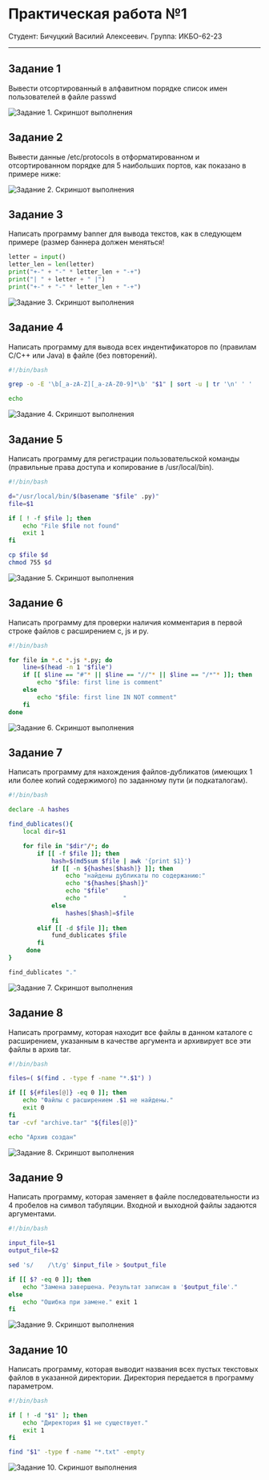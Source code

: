 # Практическая работа №1
Студент: Бичуцкий Василий Алексеевич.
Группа: ИКБО-62-23

---

## Задание 1

Вывести отсортированный в алфавитном порядке список имен пользователей в файле passwd

![Задание 1. Скриншот выполнения](/images/prac1/Задание%201.png)

## Задание 2

Вывести данные /etc/protocols в отформатированном и отсортированном порядке для 5 наибольших портов, как показано в примере ниже:

![Задание 2. Скриншот выполнения](/images/prac1/Задание%202.png)

## Задание 3

Написать программу banner для вывода текстов, как в следующем примере (размер баннера должен меняться!

```python
letter = input()
letter_len = len(letter)
print("+-" + "-" * letter_len + "-+")
print("| " + letter + " |")
print("+-" + "-" * letter_len + "-+")
```

![Задание 3. Скриншот выполнения](/images/prac1/Задание%203.png)

## Задание 4

Написать программу для вывода всех индентификаторов по (правилам C/C++ или Java) в файле (без повторений).

```bash
#!/bin/bash

grep -o -E '\b[_a-zA-Z][_a-zA-Z0-9]*\b' "$1" | sort -u | tr '\n' ' '

echo
```

![Задание 4. Скриншот выполнения](/images/prac1/Задание%204.png)

## Задание 5

Написать программу для регистрации пользовательской команды (правильные права доступа и копирование в /usr/local/bin).

```bash
#!/bin/bash 

d="/usr/local/bin/$(basename "$file" .py)" 
file=$1 

if [ ! -f $file ]; then 
    echo "File $file not found" 
    exit 1 
fi 

cp $file $d 
chmod 755 $d 
```

![Задание 5. Скриншот выполнения](/images/prac1/Задание%205.png)

## Задание 6

Написать программу для проверки наличия комментария в первой строке файлов с расширением c, js и py.

```bash
#!/bin/bash 

for file in *.c *.js *.py; do 
    line=$(head -n 1 "$file") 
    if [[ $line == "#"* || $line == "//"* || $line == "/*"* ]]; then 
        echo "$file: first line is comment" 
    else 
        echo "$file: first line IN NOT comment" 
    fi 
done
```

![Задание 6. Скриншот выполнения](/images/prac1/Задание%206.png)

## Задание 7

Написать программу для нахождения файлов-дубликатов (имеющих 1 или более копий содержимого) по заданному пути (и подкаталогам).

```bash
#!/bin/bash 

declare -A hashes 

find_dublicates(){ 
    local dir=$1 

    for file in "$dir"/*; do 
        if [[ -f $file ]]; then 
            hash=$(md5sum $file | awk '{print $1}') 
            if [[ -n ${hashes[$hash]} ]]; then 
                echo "найдены дубликаты по содержанию:" 
                echo "${hashes[$hash]}" 
                echo "$file" 
                echo "          " 
            else 
                hashes[$hash]=$file 
            fi 
        elif [[ -d $file ]]; then 
            fund_dublicates $file 
        fi 
     done 
} 

find_dublicates "."
```

![Задание 7. Скриншот выполнения](/images/prac1/Задание%207.png)

## Задание 8

Написать программу, которая находит все файлы в данном каталоге с расширением, указанным в качестве аргумента и архивирует все эти файлы в архив tar.

```bash
#!/bin/bash 

files=( $(find . -type f -name "*.$1") ) 

if [[ ${#files[@]} -eq 0 ]]; then 
    echo "Файлы с расширением .$1 не найдены." 
    exit 0 
fi  
tar -cvf "archive.tar" "${files[@]}" 

echo "Архив создан" 
```

![Задание 8. Скриншот выполнения](/images/prac1/Задание%208.png)

## Задание 9

Написать программу, которая заменяет в файле последовательности из 4 пробелов на символ табуляции. Входной и выходной файлы задаются аргументами.

```bash
#!/bin/bash 

input_file=$1 
output_file=$2 

sed 's/    /\t/g' $input_file > $output_file 

if [[ $? -eq 0 ]]; then 
    echo "Замена завершена. Результат записан в '$output_file'." 
else 
    echo "Ошибка при замене." exit 1 
fi 
```

![Задание 9. Скриншот выполнения](/images/prac1/Задание%209.png)

## Задание 10

Написать программу, которая выводит названия всех пустых текстовых файлов в указанной директории. Директория передается в программу параметром.

```bash
#!/bin/bash

if [ ! -d "$1" ]; then
    echo "Директория $1 не существует."
    exit 1
fi

find "$1" -type f -name "*.txt" -empty
```

![Задание 10. Скриншот выполнения](/images/prac1/Задание%210.png)

